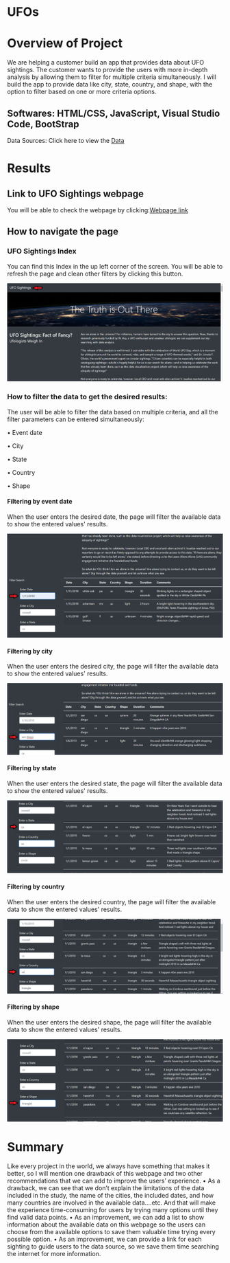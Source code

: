 # UFOs
# Overview of Project
We are helping a customer build an app that provides data about UFO sightings. The customer wants to provide the users with more in-depth analysis by allowing them to filter for multiple criteria simultaneously. 
I will build the app to provide data like city, state, country, and shape, with the option to filter based on one or more criteria options.

## Softwares: HTML/CSS, JavaScript, Visual Studio Code, BootStrap

Data Sources: Click here to view the [Data](https://github.com/ALEIN3/UFOs/blob/main/Static/JavaScript/data.js)

# Results
## Link to UFO Sightings webpage

You will be able to check the webpage by clicking:[Webpage link](https://github.com/ALEIN3/UFOs/blob/main/index.html)

## How to navigate the page

### UFO Sightings Index 
You can find this Index in the up left corner of the screen.
You will be able to refresh the page and clean other filters by clicking this button.

![](https://github.com/ALEIN3/UFOs/blob/main/Static/Images/Index.png)

### How to filter the data to get the desired results:
The user will be able to filter the data based on multiple criteria, and all the filter parameters can be entered simultaneously:

•	Event date

•	City

•	State

•	Country

•	Shape

#### Filtering by event date

When the user enters the desired date, the page will filter the available data to show the entered values' results.

![](https://github.com/ALEIN3/UFOs/blob/main/Static/Images/Date%20filter.png)

#### Filtering by city

When the user enters the desired city, the page will filter the available data to show the entered values' results.

![](https://github.com/ALEIN3/UFOs/blob/main/Static/Images/City%20filter.png)

#### Filtering by state

When the user enters the desired state, the page will filter the available data to show the entered values' results.

![](https://github.com/ALEIN3/UFOs/blob/main/Static/Images/State%20filter.png)

#### Filtering by country 

When the user enters the desired country, the page will filter the available data to show the entered values' results.

![](https://github.com/ALEIN3/UFOs/blob/main/Static/Images/Country%20filter.png)

#### Filtering by shape

When the user enters the desired shape, the page will filter the available data to show the entered values' results.

![](https://github.com/ALEIN3/UFOs/blob/main/Static/Images/Shape%20filter.png)

# Summary
Like every project in the world, we always have something that makes it better, so I will mention one drawback of this webpage and two other recommendations that we can add to improve the users’ experience.
•	As a drawback, we can see that we don’t explain the limitations of the data included in the study, the name of the cities, the included dates, and how many countries are involved in the available data….etc. And that will make the experience time-consuming for users by trying many options until they find valid data points.
•	As an improvement, we can add a list to show information about the available data on this webpage so the users can choose from the available options to save them valuable time trying every possible option.
•	As an improvement, we can provide a link for each sighting to guide users to the data source, so we save them time searching the internet for more information.

